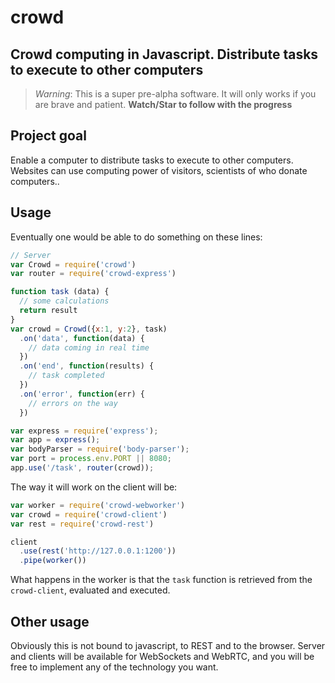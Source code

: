 # crowd

## Crowd computing in Javascript. Distribute tasks to execute to other computers

> *Warning*: This is a super pre-alpha software. It will only works if you are brave and patient. **Watch/Star to follow with the progress**

## Project goal

Enable a computer to distribute tasks to execute to other computers. Websites can use computing power of visitors, scientists of who donate computers..

## Usage
Eventually one would be able to do something on these lines:

```javascript
// Server
var Crowd = require('crowd')
var router = require('crowd-express')

function task (data) {
  // some calculations
  return result 
}
var crowd = Crowd({x:1, y:2}, task)
  .on('data', function(data) {
    // data coming in real time
  })
  .on('end', function(results) {
    // task completed
  })
  .on('error', function(err) {
    // errors on the way
  })

var express = require('express');
var app = express();
var bodyParser = require('body-parser');
var port = process.env.PORT || 8080;
app.use('/task', router(crowd));

```

The way it will work on the client will be:

```javascript
var worker = require('crowd-webworker')
var crowd = require('crowd-client')
var rest = require('crowd-rest')

client
  .use(rest('http://127.0.0.1:1200'))
  .pipe(worker())
```

What happens in the worker is that the `task` function is retrieved from the `crowd-client`, evaluated and executed.

## Other usage

Obviously this is not bound to javascript, to REST and to the browser. Server and clients will be available for WebSockets and WebRTC, and you will be free to implement any of the technology you want.